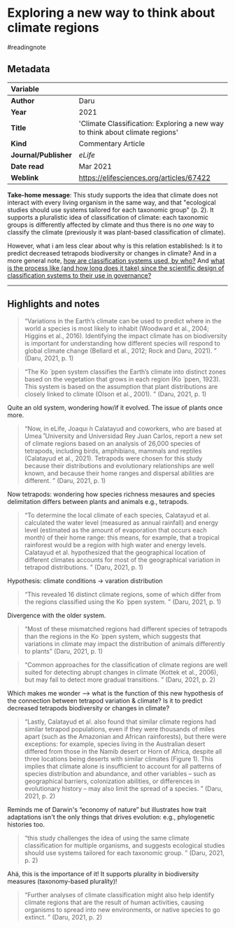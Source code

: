 # Exploring a new way to think about climate regions
#readingnote 


## Metadata

|   Variable     |  |
|:--------------|:-----------|
| **Author**			| Daru     | 
| **Year**				| 		2021	 | 
| **Title**				| 	'Climate Classification: Exploring a new way to think about climate regions' | 
| **Kind**				| Commentary Article |
| **Journal/Publisher**				| 	*eLife*		 | 
| **Date read**				| 	Mar 2021	 | 
| **Weblink**				| 	https://elifesciences.org/articles/67422		 | 

**Take-home message**: This study supports the idea that climate does not interact with every living organism in the same way, and that "ecological studies should use systems tailored for each taxonomic group" (p. 2). It supports a pluralistic idea of classification of climate: each taxonomic groups is differently affected by climate and thus there is no *one* way to classify the climate (previously it was plant-based classification of climate). 

However, what i am less clear about why is this relation established: Is it to predict decreased tetrapods biodiversity or changes in climate? And in a more general note, [how are classification systems used, by who?](how%20are%20classification%20systems%20used,%20by%20who?.md) And [what is the process like (and how long does it take) since the scientific design of classification systems to their use in governance?](what%20is%20the%20process%20like%20(and%20how%20long%20does%20it%20take)%20since%20the%20scientific%20design%20of%20classification%20systems%20to%20their%20use%20in%20governance?.md)


---

## Highlights and notes
> “Variations in the Earth’s climate can be used to predict where in the world a species is most likely to inhabit (Woodward et al., 2004; Higgins et al., 2016). Identifying the impact climate has on biodiversity is important for understanding how different species will respond to global climate change (Bellard et al., 2012; Rock and Daru, 2021). ” (Daru, 2021, p. 1)

> “The Ko ̈ ppen system classifies the Earth’s climate into distinct zones based on the vegetation that grows in each region (Ko ̈ ppen, 1923). This system is based on the assumption that plant distributions are closely linked to climate (Olson et al., 2001). ” (Daru, 2021, p. 1) 

Quite an old system, wondering how/if it evolved. The issue of plants once more.

> “Now, in eLife, Joaquı ́n Calatayud and coworkers, who are based at Umea ̊ University and Universidad Rey Juan Carlos, report a new set of climate regions based on an analysis of 26,000 species of tetrapods, including birds, amphibians, mammals and reptiles (Calatayud et al., 2021). Tetrapods were chosen for this study because their distributions and evolutionary relationships are well known, and because their home ranges and dispersal abilities are different. ” (Daru, 2021, p. 1) 

Now tetrapods: wondering how species richness mesaures and species delimitation differs between plants and animals e.g., tetrapods.

> “To determine the local climate of each species, Calatayud et al. calculated the water level (measured as annual rainfall) and energy level (estimated as the amount of evaporation that occurs each month) of their home range: this means, for example, that a tropical rainforest would be a region with high water and energy levels. Calatayud et al. hypothesized that the geographical location of different climates accounts for most of the geographical variation in tetrapod distributions. ” (Daru, 2021, p. 1) 

Hypothesis: climate conditions -> varation distribution

> “This revealed 16 distinct climate regions, some of which differ from the regions classified using the Ko ̈ ppen system. ” (Daru, 2021, p. 1) 

Divergence with the older system.

> “Most of these mismatched regions had different species of tetrapods than the regions in the Ko ̈ ppen system, which suggests that variations in climate may impact the distribution of animals differently to plants” (Daru, 2021, p. 1)

> “Common approaches for the classification of climate regions are well suited for detecting abrupt changes in climate (Kottek et al., 2006), but may fail to detect more gradual transitions. ” (Daru, 2021, p. 2) 

Which makes me wonder --> what is the function of this new hypothesis of the connection between tetrapod variation & climate? Is it to predict decreased tetrapods biodiversity or changes in climate?

> “Lastly, Calatayud et al. also found that similar climate regions had similar tetrapod populations, even if they were thousands of miles apart (such as the Amazonian and African rainforests), but there were exceptions: for example, species living in the Australian desert differed from those in the Namib desert or Horn of Africa, despite all three locations being deserts with similar climates (Figure 1). This implies that climate alone is insufficient to account for all patterns of species distribution and abundance, and other variables – such as geographical barriers, colonization abilities, or differences in evolutionary history – may also limit the spread of a species. ” (Daru, 2021, p. 2) 

Reminds me of Darwin's “economy of nature” but illustrates how trait adaptations isn't the only things that drives evolution: e.g., phylogenetic histories too.

> “this study challenges the idea of using the same climate classification for multiple organisms, and suggests ecological studies should use systems tailored for each taxonomic group. ” (Daru, 2021, p. 2) 

Ahá, this is the importance of it! It supports plurality in biodiversity measures (taxonomy-based plurality)!

> “Further analyses of climate classification might also help identify climate regions that are the result of human activities, causing organisms to spread into new environments, or native species to go extinct. ” (Daru, 2021, p. 2)

